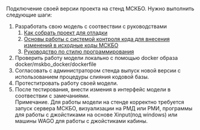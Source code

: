 Подключение своей версии проекта на стенд МСКБО.
Нужно выполнить следующие шаги:
1. Разработать свою модель с соотвествии с руководствами 
    1. [Как собрать проект для отладки](md_docs/HowToBuild.md)
    2. [Основы работы с системой контроля кода для внесения изменений в исходные коды МСКБО](md_docs/HowToCommit.md)
    3. [Руководство по стилю программирования](md_docs/CodeGuidelines.md)
2. Проверить работу модели локально с помощью docker образа docker/mskbo_docker/dockerfile
3. Согласовать с администратором стенда выпуск новой версии с использованием процедуры слияния кодовой базы.
4. Протеститровать работу своей модели.
5. После тестирования, внести измения в интерфейс модели в соотвествии с замечаниями.
<BR>Примечание. Для работы модели на стенде корректно требуется запуск сервера МСКБО, визуализации на РМД или РМИ, программы для работы с джойстиками на основе Xinput(под windows) или машины WAGO для работы с джойстиками кабины.